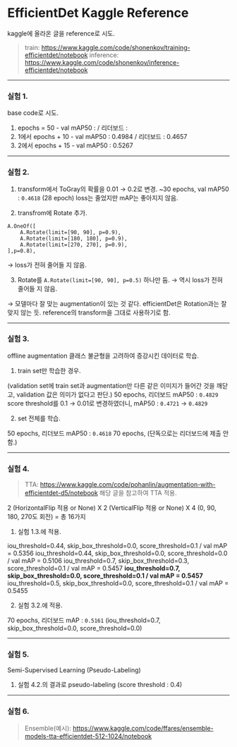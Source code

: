 # EfficientDet Kaggle Reference 
kaggle에 올라온 글을 reference로 시도.
> train: https://www.kaggle.com/code/shonenkov/training-efficientdet/notebook
> inference: https://www.kaggle.com/code/shonenkov/inference-efficientdet/notebook

---

### 실험 1.
base code로 시도.
1. epochs = 50 - val mAP50 : / 리더보드 :
2. 1에서 epochs + 10 - val mAP50 : 0.4984 / 리더보드 : 0.4657
3. 2에서 epochs + 15 - val mAP50 : 0.5267 

---

### 실험 2.
1. transform에서 ToGray의 확률을 0.01 → 0.2로 변경.
~30 epochs, val mAP50 : `0.4618` (28 epoch)
loss는 줄었지만 mAP는 좋아지지 않음.

2. transfrom에 Rotate 추가.
```
A.OneOf([
    A.Rotate(limit=[90, 90], p=0.9),
    A.Rotate(limit=[180, 180], p=0.9),
    A.Rotate(limit=[270, 270], p=0.9),
],p=0.8),
```
→ loss가 전혀 줄어들 지 않음.

3. Rotate를 `A.Rotate(limit=[90, 90], p=0.5)` 하나만 둠.
→ 역시 loss가 전혀 줄어들 지 않음.

→ 모델마다 잘 맞는 augmentation이 있는 것 같다.
efficientDet은 Rotation과는 잘 맞지 않는 듯.
reference의 transform을 그대로 사용하기로 함.

---

### 실험 3.
offline augmentation
클래스 불균형을 고려하여 증강시킨 데이터로 학습.
1. train set만 학습한 경우.

(validation set에 train set과 augmentation만 다른 같은 이미지가 들어간 것을 깨닫고, validation 값은 의미가 없다고 판단.)
50 epochs, 리더보드 mAP50 : `0.4829`
score threshold를 0.1 → 0.01로 변경하였더니, mAP50 : `0.4721` → `0.4829`

2. set 전체를 학습.

50 epochs, 리더보드 mAP50 : `0.4618`
70 epochs, (단독으로는 리더보드에 제출 안 함.)

---

### 실험 4.
> TTA: https://www.kaggle.com/code/pohanlin/augmentation-with-efficientdet-d5/notebook
해당 글을 참고하여 TTA 적용.

2 (HorizontalFlip 적용 or None) X 2 (VerticalFlip 적용 or None) X 4 (0, 90, 180, 270도 회전)
= 총 16가지

1. 실험 1.3.에 적용.

iou_threshold=0.44, skip_box_threshold=0.0, score_threshold=0.1 / val mAP = 0.5356
iou_threshold=0.44, skip_box_threshold=0.0, score_threshold=0.0 / val mAP = 0.5106
iou_threshold=0.7, skip_box_threshold=0.3, score_threshold=0.1 / val mAP = 0.5457
**iou_threshold=0.7, skip_box_threshold=0.0, score_threshold=0.1 / val mAP = 0.5457**
iou_threshold=0.5, skip_box_threshold=0.0, score_threshold=0.1 / val mAP = 0.5455

2. 실험 3.2.에 적용.

70 epochs, 리더보드 mAP : `0.5161` (iou_threshold=0.7, skip_box_threshold=0.0, score_threshold=0.0)

---

### 실험 5.
Semi-Supervised Learning (Pseudo-Labeling)

1. 실험 4.2.의 결과로 pseudo-labeling (score threshold : 0.4)

---

### 실험 6.
> Ensemble(예시): https://www.kaggle.com/code/ffares/ensemble-models-tta-efficientdet-512-1024/notebook
